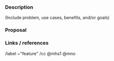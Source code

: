 ### Description

(Include problem, use cases, benefits, and/or goals)

### Proposal

### Links / references

/label ~"feature"
/cc @mhs1 @mno
